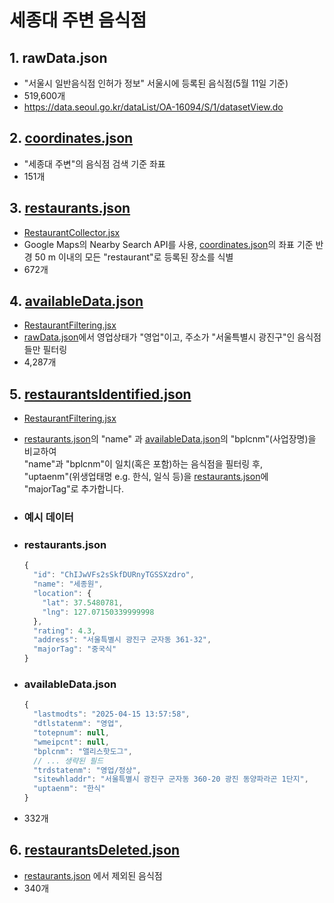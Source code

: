 # 세종대 주변 음식점

## 1. rawData.json

- "서울시 일반음식점 인허가 정보" 서울시에 등록된 음식점(5월 11일 기준)
- 519,600개
- https://data.seoul.go.kr/dataList/OA-16094/S/1/datasetView.do

## 2. [coordinates.json](public/coordinates.json)

- "세종대 주변"의 음식점 검색 기준 좌표
- 151개

## 3. [restaurants.json](public/restaurants.json)

- [RestaurantCollector.jsx](src/components/RestaurantCollector.jsx)
- Google Maps의 Nearby Search API를 사용, [coordinates.json](public/coordinates.json)의 좌표 기준 반경 50 m 이내의 모든 "restaurant"로 등록된 장소를 식별
- 672개

## 4. [availableData.json](public/availableData.json)

- [RestaurantFiltering.jsx](src/components/RestaurantFiltering.jsx)
- [rawData.json](#rawData.json)에서 영업상태가 "영업"이고, 주소가 "서울특별시 광진구"인 음식점들만 필터링
- 4,287개

## 5. [restaurantsIdentified.json](public/restaurantsIdentified.json)

- [RestaurantFiltering.jsx](src/components/RestaurantFiltering.jsx)
- [restaurants.json](public/restaurants.json)의 "name" 과 [availableData.json](public/availableData.json)의 "bplcnm"(사업장명)을 비교하여  
  "name"과 "bplcnm"이 일치(혹은 포함)하는 음식점을 필터링 후,  
  "uptaenm"(위생업태명 e.g. 한식, 일식 등)을 [restaurants.json](public/restaurants.json)에 "majorTag"로 추가합니다.

- ### 예시 데이터

- ### restaurants.json
  ```js
  {
    "id": "ChIJwVFs2sSkfDURnyTGSSXzdro",
    "name": "세종원",
    "location": {
      "lat": 37.5480781,
      "lng": 127.07150339999998
    },
    "rating": 4.3,
    "address": "서울특별시 광진구 군자동 361-32",
    "majorTag": "중국식"
  }
  ```
- ### availableData.json
  ```js
  {
    "lastmodts": "2025-04-15 13:57:58",
    "dtlstatenm": "영업",
    "totepnum": null,
    "wmeipcnt": null,
    "bplcnm": "앨리스핫도그",
    // ... 생략된 필드
    "trdstatenm": "영업/정상",
    "sitewhladdr": "서울특별시 광진구 군자동 360-20 광진 동양파라곤 1단지",
    "uptaenm": "한식"
  }
  ```
- 332개

## 6. [restaurantsDeleted.json](public/restaurantsDeleted.json)

- [restaurants.json](public/restaurants.json) 에서 제외된 음식점
- 340개
